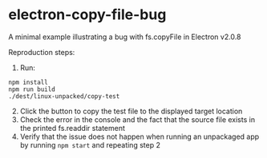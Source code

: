 # electron-copy-file-bug
A minimal example illustrating a bug with fs.copyFile in Electron v2.0.8


Reproduction steps:

1. Run:
```
npm install
npm run build
./dest/linux-unpacked/copy-test
```

2. Click the button to copy the test file to the displayed target location
3. Check the error in the console and the fact that the source file exists in the printed fs.readdir statement
4. Verify that the issue does not happen when running an unpackaged app by running `npm start` and repeating step 2
